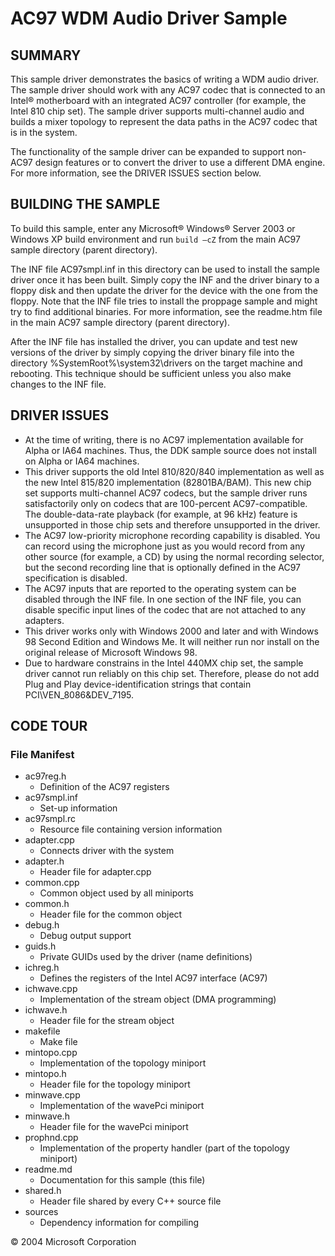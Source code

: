 # AC97 WDM Audio Driver Sample
## SUMMARY
This sample driver demonstrates the basics of writing a WDM audio driver. The sample driver should work with any AC97 codec that is connected to an Intel® motherboard with an integrated AC97 controller (for example, the Intel 810 chip set). The sample driver supports multi-channel audio and builds a mixer topology to represent the data paths in the AC97 codec that is in the system. 

The functionality of the sample driver can be expanded to support non-AC97 design features or to convert the driver to use a different DMA engine. For more information, see the DRIVER ISSUES section below.
## BUILDING THE SAMPLE
To build this sample, enter any Microsoft® Windows® Server 2003 or Windows XP build environment and run `build –cZ` from the main AC97 sample directory (parent directory). 

The INF file AC97smpl.inf in this directory can be used to install the sample driver once it has been built. Simply copy the INF and the driver binary to a floppy disk and then update the driver for the device with the one from the floppy. Note that the INF file tries to install the proppage sample and might try to find additional binaries. For more information, see the readme.htm file in the main AC97 sample directory (parent directory). 

After the INF file has installed the driver, you can update and test new versions of the driver by simply copying the driver binary file into the directory %SystemRoot%\system32\drivers on the target machine and rebooting. This technique should be sufficient unless you also make changes to the INF file.
## DRIVER ISSUES
* At the time of writing, there is no AC97 implementation available for Alpha or IA64 machines. Thus, the DDK sample source does not install on Alpha or IA64 machines. 
* This driver supports the old Intel 810/820/840 implementation as well as the new Intel 815/820 implementation (82801BA/BAM). This new chip set supports multi-channel AC97 codecs, but the sample driver runs satisfactorily only on codecs that are 100-percent AC97-compatible. The double-data-rate playback (for example, at 96 kHz) feature is unsupported in those chip sets and therefore unsupported in the driver. 
* The AC97 low-priority microphone recording capability is disabled. You can record using the microphone just as you would record from any other source (for example, a CD) by using the normal recording selector, but the second recording line that is optionally defined in the AC97 specification is disabled. 
* The AC97 inputs that are reported to the operating system can be disabled through the INF file. In one section of the INF file, you can disable specific input lines of the codec that are not attached to any adapters. 
* This driver works only with Windows 2000 and later and with Windows 98 Second Edition and Windows Me. It will neither run nor install on the original release of Microsoft Windows 98. 
* Due to hardware constrains in the Intel 440MX chip set, the sample driver cannot run reliably on this chip set. Therefore, please do not add Plug and Play device-identification strings that contain PCI\VEN_8086&DEV_7195.
## CODE TOUR
### File Manifest
* ac97reg.h      
  * Definition of the AC97 registers
* ac97smpl.inf   
  * Set-up information
* ac97smpl.rc    
  * Resource file containing version information
* adapter.cpp    
  * Connects driver with the system
* adapter.h      
  * Header file for adapter.cpp
* common.cpp     
  * Common object used by all miniports
* common.h       
  * Header file for the common object
* debug.h        
  * Debug output support
* guids.h        
  * Private GUIDs used by the driver (name definitions)
* ichreg.h       
  * Defines the registers of the Intel AC97 interface (AC97)
* ichwave.cpp    
  * Implementation of the stream object (DMA programming)
* ichwave.h      
  * Header file for the stream object
* makefile       
  * Make file
* mintopo.cpp    
  * Implementation of the topology miniport
* mintopo.h      
  * Header file for the topology miniport
* minwave.cpp    
  * Implementation of the wavePci miniport
* minwave.h      
  * Header file for the wavePci miniport
* prophnd.cpp    
  * Implementation of the property handler (part of the topology miniport)
* readme.md
  * Documentation for this sample (this file)
* shared.h       
  * Header file shared by every C++ source file
* sources        
  * Dependency information for compiling

© 2004 Microsoft Corporation
